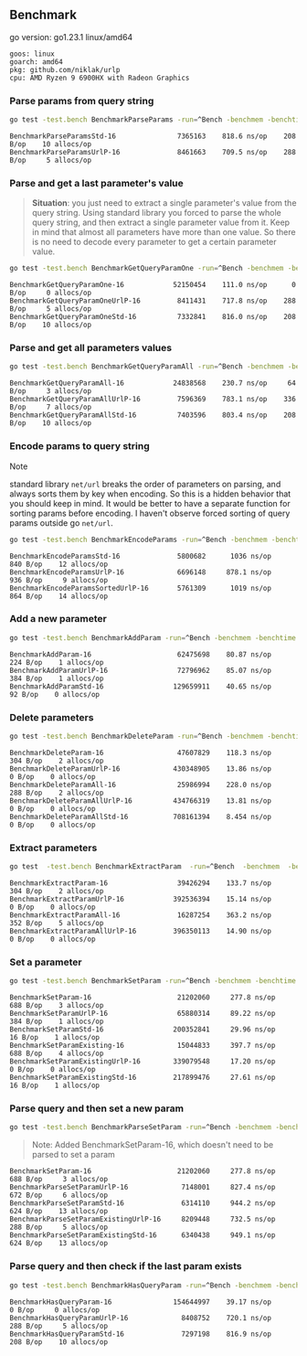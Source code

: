 ## Benchmark

go version: go1.23.1 linux/amd64

```
goos: linux
goarch: amd64
pkg: github.com/niklak/urlp
cpu: AMD Ryzen 9 6900HX with Radeon Graphics
```

### Parse params from query string

```bash
go test -test.bench BenchmarkParseParams -run=^Bench -benchmem -benchtime 5s ./test
```

```
BenchmarkParseParamsStd-16               7365163    818.6 ns/op    208 B/op    10 allocs/op
BenchmarkParseParamsUrlP-16              8461663    709.5 ns/op    288 B/op     5 allocs/op
```

### Parse and get a last parameter's value
> **Situation**: you just need to extract a single parameter's value from the query string.
> Using standard library you forced to parse the whole query string, and then extract a single parameter value from it.
Keep in mind that almost all parameters have more than one value. 
So there is no need to decode every parameter to get a certain parameter value.

```bash
go test -test.bench BenchmarkGetQueryParamOne -run=^Bench -benchmem -benchtime 5s ./test
```

```
BenchmarkGetQueryParamOne-16            52150454    111.0 ns/op      0 B/op     0 allocs/op
BenchmarkGetQueryParamOneUrlP-16         8411431    717.8 ns/op    288 B/op     5 allocs/op
BenchmarkGetQueryParamOneStd-16          7332841    816.0 ns/op    208 B/op    10 allocs/op
```

### Parse and get all parameters values

```bash
go test -test.bench BenchmarkGetQueryParamAll -run=^Bench -benchmem -benchtime 5s ./test
```

```
BenchmarkGetQueryParamAll-16            24838568    230.7 ns/op     64 B/op     3 allocs/op
BenchmarkGetQueryParamAllUrlP-16         7596369    783.1 ns/op    336 B/op     7 allocs/op
BenchmarkGetQueryParamAllStd-16          7403596    803.4 ns/op    208 B/op    10 allocs/op
```

### Encode params to query string

> [!NOTE]
> standard library `net/url` breaks the order of parameters on parsing, and always sorts them by key when encoding.
> So this is a hidden behavior that you should keep in mind.
> It would be better to have a separate function for sorting params before encoding. I haven't observe forced sorting of query params outside go `net/url`.

```bash
go test -test.bench BenchmarkEncodeParams -run=^Bench -benchmem -benchtime 5s ./test
```

```
BenchmarkEncodeParamsStd-16              5800682      1036 ns/op    840 B/op    12 allocs/op
BenchmarkEncodeParamsUrlP-16             6696148     878.1 ns/op    936 B/op     9 allocs/op
BenchmarkEncodeParamsSortedUrlP-16       5761309      1019 ns/op    864 B/op    14 allocs/op
```

### Add a new parameter

```bash
go test -test.bench BenchmarkAddParam -run=^Bench -benchmem -benchtime 5s ./test
```

```
BenchmarkAddParam-16                     62475698    80.87 ns/op    224 B/op    1 allocs/op
BenchmarkAddParamUrlP-16                 72796962    85.07 ns/op    384 B/op    1 allocs/op
BenchmarkAddParamStd-16                 129659911    40.65 ns/op     92 B/op    0 allocs/op
```

### Delete parameters

```bash
go test -test.bench BenchmarkDeleteParam -run=^Bench -benchmem -benchtime 5s ./test
```

```
BenchmarkDeleteParam-16                  47607829    118.3 ns/op    304 B/op    2 allocs/op
BenchmarkDeleteParamUrlP-16             430348905    13.86 ns/op      0 B/op    0 allocs/op
BenchmarkDeleteParamAll-16               25986994    228.0 ns/op    288 B/op    2 allocs/op
BenchmarkDeleteParamAllUrlP-16          434766319    13.81 ns/op      0 B/op    0 allocs/op
BenchmarkDeleteParamAllStd-16           708161394    8.454 ns/op      0 B/op    0 allocs/op
```


### Extract parameters

```bash
go test  -test.bench BenchmarkExtractParam  -run=^Bench  -benchmem  -benchtime 5s  ./test
```

```
BenchmarkExtractParam-16                 39426294    133.7 ns/op    304 B/op    2 allocs/op
BenchmarkExtractParamUrlP-16            392536394    15.14 ns/op      0 B/op    0 allocs/op
BenchmarkExtractParamAll-16              16287254    363.2 ns/op    352 B/op    5 allocs/op
BenchmarkExtractParamAllUrlP-16         396350113    14.90 ns/op      0 B/op    0 allocs/op
```

### Set a parameter

```bash
go test -test.bench BenchmarkSetParam -run=^Bench -benchmem -benchtime 5s ./test
```

```
BenchmarkSetParam-16                     21202060     277.8 ns/op    688 B/op    3 allocs/op
BenchmarkSetParamUrlP-16                 65880314     89.22 ns/op    384 B/op    1 allocs/op
BenchmarkSetParamStd-16                 200352841     29.96 ns/op     16 B/op    1 allocs/op
BenchmarkSetParamExisting-16             15044833     397.7 ns/op    688 B/op    4 allocs/op
BenchmarkSetParamExistingUrlP-16        339079548     17.20 ns/op      0 B/op    0 allocs/op
BenchmarkSetParamExistingStd-16         217899476     27.61 ns/op     16 B/op    1 allocs/op
```

### Parse query and then set a new param

```bash
go test -test.bench BenchmarkParseSetParam -run=^Bench -benchmem -benchtime 5s ./test
```
> Note: Added BenchmarkSetParam-16, which doesn't need to be parsed to set a param

```
BenchmarkSetParam-16                     21202060     277.8 ns/op    688 B/op     3 allocs/op
BenchmarkParseSetParamUrlP-16             7148001     827.4 ns/op    672 B/op     6 allocs/op
BenchmarkParseSetParamStd-16              6314110     944.2 ns/op    624 B/op    13 allocs/op
BenchmarkParseSetParamExistingUrlP-16     8209448     732.5 ns/op    288 B/op     5 allocs/op
BenchmarkParseSetParamExistingStd-16      6340438     949.1 ns/op    624 B/op    13 allocs/op
```

### Parse query and then check if the last param exists


```bash
go test -test.bench BenchmarkHasQueryParam -run=^Bench -benchmem -benchtime 5s ./test
```

```
BenchmarkHasQueryParam-16               154644997    39.17 ns/op      0 B/op     0 allocs/op
BenchmarkHasQueryParamUrlP-16             8408752    720.1 ns/op    288 B/op     5 allocs/op
BenchmarkHasQueryParamStd-16              7297198    816.9 ns/op    208 B/op    10 allocs/op
```